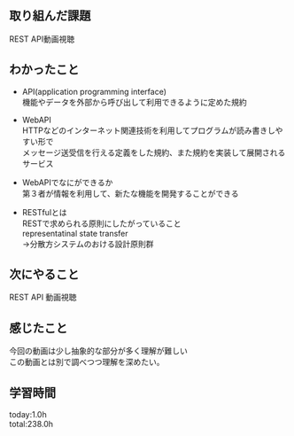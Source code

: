 ## 取り組んだ課題   
 REST API動画視聴   
## わかったこと   
* API(application programming interface)   
機能やデータを外部から呼び出して利用できるように定めた規約   
   
* WebAPI   
  HTTPなどのインターネット関連技術を利用してプログラムが読み書きしやすい形で   
  メッセージ送受信を行える定義をした規約、また規約を実装して展開されるサービス   
   
* WebAPIでなにができるか   
第３者が情報を利用して、新たな機能を開発することができる   
   
* RESTfulとは   
RESTで求められる原則にしたがっていること   
representatinal state transfer   
→分散方システムのおける設計原則群   
   
## 次にやること   
 REST API 動画視聴   
## 感じたこと   
 今回の動画は少し抽象的な部分が多く理解が難しい   
 この動画とは別で調べつつ理解を深めたい。   
## 学習時間   
 today:1.0h      
 total:238.0h      